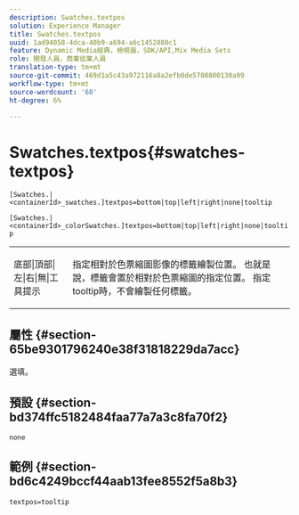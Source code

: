 ```yaml
---
description: Swatches.textpos
solution: Experience Manager
title: Swatches.textpos
uuid: 1ad94058-4dca-40b9-a694-a6c1452880c1
feature: Dynamic Media經典，檢視器，SDK/API,Mix Media Sets
role: 開發人員，商業從業人員
translation-type: tm+mt
source-git-commit: 469d1a5c43a972116a8a2efb0de5708800130a99
workflow-type: tm+mt
source-wordcount: '60'
ht-degree: 6%

---
```



# Swatches.textpos{#swatches-textpos}

`[Swatches.|<containerId>_swatches.]textpos=bottom|top|left|right|none|tooltip`

`[Swatches.|<containerId>_colorSwatches.]textpos=bottom|top|left|right|none|tooltip`

<table id="table_B3B03B00DCF0466DB332E851F4DDF610"> 
 <tbody> 
  <tr> 
   <td> <p> <span class="codeph"> 底部|頂部|左|右|無|工具提示</span> </p> </td> 
   <td> <p> 指定相對於色票縮圖影像的標籤繪製位置。 也就是說，標籤會置於相對於色票縮圖的指定位置。 指定<span class="codeph"> tooltip</span>時，不會繪製任何標籤。 </p> </td> 
  </tr> 
 </tbody> 
</table>

## 屬性 {#section-65be9301796240e38f31818229da7acc}

選填。

## 預設 {#section-bd374ffc5182484faa77a7a3c8fa70f2}

`none`

## 範例 {#section-bd6c4249bccf44aab13fee8552f5a8b3}

`textpos=tooltip`
